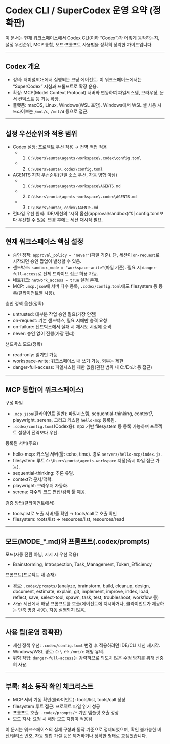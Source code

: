 # Codex CLI / SuperCodex 운영 요약 (정확판)

이 문서는 현재 워크스페이스에서 Codex CLI(이하 “Codex”)가 어떻게 동작하는지, 설정 우선순위, MCP 통합, 모드·프롬프트 사용법을 정확히 정리한 가이드입니다.

---

## Codex 개요

- 정의: 터미널/IDE에서 실행되는 코딩 에이전트. 이 워크스페이스에서는 “SuperCodex” 지침과 프롬프트로 확장 운용.
- 확장: MCP(Model Context Protocol) 서버와 연동하여 파일시스템, 브라우징, 문서 컨텍스트 등 기능 확장.
- 플랫폼: macOS, Linux, Windows(WSL 포함). Windows에서 WSL 셸 사용 시 드라이브는 `/mnt/c`, `/mnt/d` 등으로 접근.

---

## 설정 우선순위와 적용 범위

- Codex 설정: 프로젝트 우선 적용 → 전역 백업 적용
  - 1) `C:\Users\eunta\agents-workspace\.codex\config.toml`
  - 2) `C:\Users\eunta\.codex\config.toml`
- AGENTS 지침 우선순위(단일 소스 우선, 자동 병합 아님)
  - 1) `C:\Users\eunta\agents-workspace\AGENTS.md`
  - 2) `C:\Users\eunta\agents-workspace\.codex\AGENTS.md`
  - 3) `C:\Users\eunta\.codex\AGENTS.md`
- 런타임 우선 원칙: IDE/세션의 “시작 옵션(approval/sandbox)”이 config.toml보다 우선할 수 있음. 변경 후에는 세션 재시작 필요.

---

## 현재 워크스페이스 핵심 설정

- 승인 정책: `approval_policy = "never"`(파일 기준). 단, 세션이 `on-request`로 시작되면 승인 팝업이 발생할 수 있음.
- 샌드박스: `sandbox_mode = "workspace-write"`(파일 기준). 필요 시 `danger-full-access`로 전체 드라이브 접근 허용 가능.
- 네트워크: `network_access = true` 설정 존재.
- MCP: `.mcp.json`에 서버 다수 등록, `.codex/config.toml`에도 filesystem 등 등록(클라이언트별 사용).

승인 정책 옵션(정확)
- untrusted: 대부분 작업 승인 필요(가장 안전)
- on-request: 기본 샌드박스, 필요 시에만 승격 요청
- on-failure: 샌드박스에서 실패 시 재시도 시점에 승격
- never: 승인 없이 진행(가장 편리)

샌드박스 모드(정확)
- read-only: 읽기만 가능
- workspace-write: 워크스페이스 내 쓰기 가능, 외부는 제한
- danger-full-access: 파일시스템 제한 없음(권한 범위 내 C:/D:/J: 등 접근)

---

## MCP 통합(이 워크스페이스)

구성 파일
- `.mcp.json`(클라이언트 일반): 파일시스템, sequential-thinking, context7, playwright, serena, 그리고 커스텀 `hello-mcp` 등록됨.
- `.codex/config.toml`(Codex용): npx 기반 filesystem 등 등록 가능하며 프로젝트 설정이 전역보다 우선.

등록된 서버(주요)
- hello-mcp: 커스텀 서버(툴: echo, time). 경로 `servers/hello-mcp/index.js`.
- filesystem: 루트 `C:\Users\eunta\agents-workspace` 지정(즉시 파일 접근 가능).
- sequential-thinking: 추론 유틸.
- context7: 문서/맥락.
- playwright: 브라우저 자동화.
- serena: 다수의 코드 편집/검색 툴 제공.

검증 방법(클라이언트에서)
- tools/list로 노출 서버/툴 확인 → tools/call로 호출 확인
- filesystem: roots/list → resources/list, resources/read

---

## 모드(MODE_*.md)와 프롬프트(.codex/prompts)

모드(자동 전환 아님, 지시 시 우선 적용)
- Brainstorming, Introspection, Task_Management, Token_Efficiency

프롬프트(프로젝트 내 존재)
- 경로: `.codex/prompts/`(analyze, brainstorm, build, cleanup, design, document, estimate, explain, git, implement, improve, index, load, reflect, save, select-tool, spawn, task, test, troubleshoot, workflow 등)
- 사용: 세션에서 해당 프롬프트를 호출(에이전트에 지시하거나, 클라이언트가 제공하는 단축 명령 사용). 자동 실행되지 않음.

---

## 사용 팁(운영 정확판)

- 세션 정책 우선: `.codex/config.toml` 변경 후 적용하려면 IDE/CLI 세션 재시작.
- Windows/WSL 경로: `C:\` ↔ `/mnt/c` 매핑 유의.
- 위험 작업: `danger-full-access`는 강력하므로 의도치 않은 수정 방지를 위해 신중히 사용.

---

## 부록: 최소 동작 확인 체크리스트

- MCP 서버 기동 확인(클라이언트): tools/list, tools/call 정상
- filesystem 루트 접근: 프로젝트 파일 읽기 성공
- 프롬프트 호출: `.codex/prompts/*` 기반 템플릿 호출 정상
- 모드 지시: 요청 시 해당 모드 지침이 적용됨

이 문서는 워크스페이스의 실제 구성과 동작 기준으로 정제되었으며, 확인 불가능한 버전/릴리스 번호, 자동 병합 가설 등은 제거하거나 정확한 형태로 교정했습니다.

